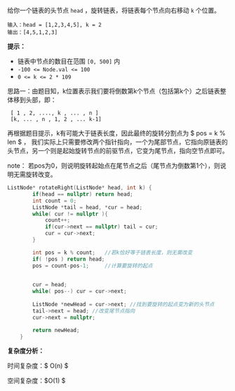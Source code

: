 给你一个链表的头节点 `head` ，旋转链表，将链表每个节点向右移动 `k` 个位置。

```
输入：head = [1,2,3,4,5], k = 2
输出：[4,5,1,2,3]
```



**提示：**

- 链表中节点的数目在范围 `[0, 500]` 内
- `-100 <= Node.val <= 100`
- `0 <= k <= 2 * 109`



思路一：由题目知，k位置表示我们要将倒数第k个节点（包括第k个）之后链表整体移到头部，即：

```
 [ 1 , 2, ...., k , ... , n ]
 [k, ... , n , 1, 2 , ... k-1]
```

再根据题目提示，k有可能大于链表长度，因此最终的旋转分割点为 $ pos = k \% len $  ，  我们实际上只需要修改两个指针指向，一个为尾部节点，它指向原链表的头节点，另一个则是起始旋转节点的前驱节点，它变为尾节点，指向空节点即可。

note： 若pos为0，则说明旋转起始点在尾节点之后（尾节点为倒数第1个），则说明无需旋转改变。

```c++
ListNode* rotateRight(ListNode* head, int k) {
        if(head == nullptr) return head;
        int count = 0;
        ListNode *tail = head, *cur = head;
        while( cur != nullptr ){
            count++;
            if(cur->next == nullptr) tail = cur;
            cur = cur->next;
        }

        int pos = k % count;   //若k恰好等于链表长度，则无需改变
        if( !pos ) return head;   
        pos = count-pos-1;     //计算要旋转的起点

        
        cur = head;
        while( pos--) cur = cur->next;
        
        ListNode *newHead = cur->next; //找到要旋转的起点变为新的头节点
        tail->next = head; //改变尾节点指向
        cur->next = nullptr;

        return newHead;
    }
```

<b>复杂度分析：</b>

时间复杂度：$ O(n) $ 

空间复杂度：$O(1) $ 